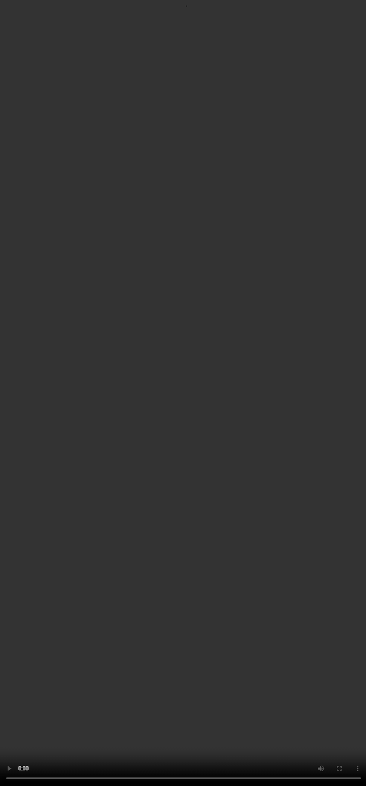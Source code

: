 ```yaml
---
title: Cascade Solves Styling - @mrtnvh

theme: mrtnvh
routerMode: 'hash'
layout: cover

fonts:
  sans: Inter Tight
  weights: '400,700,800'
  mono: "IBM Plex Mono"

# the image source
background: ./images/distinct-mind-Js9auX5_9R8-unsplash-edited.jpg
backgroundCredits: 'Original photo by Distinct Mind on Unsplash (https://unsplash.com/photos/Js9auX5_9R8)'
---
```


---
layout: center
---

<h1 class="text-15xl text-center">CSS</h1>

<!-- Have you written any CSS lately? -->

---
layout: center
---
<div class="text-center">
  <h1 class="text-9xl">Abstractions</h1>
  (eg. Tailwind, Bootstrap, Sass, …)
</div>

<!-- Have you written any Bootstrap, Tailwind or some other abstraction lately? -->

---
layout: center
---

<h1 class="text-12xl text-center">Expert</h1>

<!--
Would you consider yourself an expert in CSS? Or rather, an expert in an abstraction?
-->

---
layout: black
---

.

<!-- 
As front-end developers, it's our duty to build beautiful UIs and create the most user-friendly experience possible within the given constraints. Time constraints by our team members in operations. Technical limitations by the history of the code.

With abstractions, we aim to make complexity more manageable within those constraints.

Abstractions are a great way to tailor code to the most common usage. One could create or generate a RESTful API client because who wants to handwrite lengthy fetch requests day in day out? That's one of the reasons why abstractions exist.

But due to the stress of the constraints, our community often takes a popular opinion for truth without actually thinking or trying the thing that is under the hood.

And more so is the case with CSS.
-->

---
layout: cover
background: ./images/photo-1511936606692-5e0d73f6b638.avif
backgroundCredits: 'Original photo by Nathan Ziemanski on Unsplash (https://unsplash.com/photos/hjW4o5XfCzc)'
---

.

<!--
To some, CSS is the most beautiful language they have ever written, like a gentle stream flowing over your markup and letting it burst into invigorating, saturated life.
-->

---
layout: cover
background: ./images/photo-1619266465172-02a857c3556d.avif
backgroundCredits: 'Original photo by Tetiana Grypachevska on Unsplash (https://unsplash.com/photos/80x3QULJDN4)'
---

.

<!--
To others, CSS is the bane of their existence. An impossible game of whack-a-mole where changing one thing inevitably leads to unwanted side effects on totally unrelated places.
-->

---
layout: center
---

<div class="text-center">
  <h1 class="text-9xl">Abstractions</h1>
</div>

<!-- We try to ease those harsh feelings with abstractions. They try to create something graspable for the ones for whom the underlying layer is too complex. -->

---
layout: center
---

<div class="flex flex-col items-center justify-center h-full text-center">
  <h1>
    <a href="https://mrtnvh.com" target="_blank" rel="nofollow noopener">
      <img
        class="h-32"
        src="/images/mrtnvh-logo.svg"
      />
    </a>
  </h1>
</div>

<!-- 
My name is Maarten Van Hoof
-->

---
layout: cover
background: ./images/io-roles.svg
---

.

<!-- 
I am a Lead Front-end Developer and Developer Advocate at iO in Eindhoven in the Netherlands. For the next 30 minutes, I am here to take you through some of the struggles we've had and still have with CSS, but also share the new possibilities in browsers now and in development to ease our pain. All this is to send y'all home with a spark to rethink how you write CSS in the future. Let me point out the biggest problem developers have with CSS. Or better said, the thing that developers struggle to understand.
-->

---
layout: cover
background: ./images/cascade-og.svg
---

.

<!--
To whom does this look familiar?

This is the cascade. The C in CSS. Together with inheritance and specificity, it turns CSS into a super powerful styling and layout language. 

These fundamental concepts of CSS are how you control which styling is applied to an HTML element.

CSS is a language in which you can layer styling rules. Through inheritance, specific rules are able to trickle down, like text colour, for instance, and through the cascade and specificity algorithms, conflicting rules will be resolved.

The keen eye might be missing a few parts. This is the cascade from when I first started developing CSS. 

The current state is much more fun and exciting, but I want to save all your ohs and ahs for the end of the talk, right?

Let's quickly recap the items shown here so everyone is up to speed.

To save time, I will read this part from my notes so we have plenty of time for the shiny, new parts. Alright? Let's go.
-->

---
layout: cover
background: ./images/cascade-origin-importance.svg
---

.

<!--
First up, origin and importance. 
-->

---
layout: center
---

<img src="/images/origin.svg" style="height: 30rem;" />

<!--
With origin, the browser asks: Who has defined the CSS? Did the website's author have custom styling? Has the browser's user configured custom styling via an extension to improve their personal user experience? What does the browser or user-agent have configured for default styling?

We already see a pattern that will return throughout all cascade sections. !important inverts the priority of the rules. So, browser rules set with importance will always have a higher priority than user-defined rules without priority.

That's why, for instance, it's considered an accessibility best practice to author font sizes with relative units to ensure the user-preferred font size, configured in the browser settings, which will end up at the origin with the least priority, is the base of the authored font-size.
-->

---
layout: cover
background: ./images/cascade-element-attached.svg
---

-

<!--
The next part of the cascade
-->

---
layout: code
---

```html
<h1 style="font-size: 6rem;">
  Heading
</h1>
```

<style>
  .slidev-layout.code {
    align-items: center;

    pre code {
      font-size: 2rem;
      line-height: 1.5;
    }
  }
</style>

<!--
This is where we add styling directly onto the HTML element via the style attribute.
-->

---
layout: code
---

```html
<h1 style="font-size: 6rem;">
  Heading
</h1>

<!-- Does not equal -->

<h1 class="text-18xl">
  Heading
</h1>

```

<style>
  .slidev-layout.code {
    align-items: center;

    pre code {
      font-size: 2rem;
      line-height: 1.5;
    }
  }
</style>

<!--
This might look familiar to people using atomic libraries, like Tailwind. Although this almost looks the same, the main difference is that, with atomic libraries, we declare rules using selectors. And those, by default without importance, have less priority.
-->

---
layout: cover
background: ./images/cascade-selector-specificity.svg
---

.

<!--
That brings us to the next part of the cascade, the one we all know the most: Selector specificity. 
-->

---
layout: code
---

```css
#app {}

::after {}

h1 {}

:empty {}

.component {}

[data-reset] {}

:where(.component) {}

* {}
```

<style>
  .slidev-layout.code {
    align-items: center;

    pre code {
      font-size: 1.1rem;
      line-height: 1.5;
    }
  }
</style>

<!--
We have different ways to target HTML elements:
- ID selectors
- Pseudo-elements, which you can recognize by the double colon
- Type selectors, also known as tag selectors
- Pseudo-classes, which you can recognize by the single colon.
- Class selectors
- Attribute selectors
- Universal selectors

With specificity, it isn't just that the shown topmost selector is the one with the highest priority. It's a slightly more complex algorithm. 
-->

---
layout: center
---

<div class="text-center">


<p class="text-8xl font-extrabold">
(
<span style="color:#0065ff">A</span>,
<span style="color:#ff00e6">B</span>,
<span style="color:#ff0000">C</span>
)
</p>

(
<span style="color:#0065ff">ids</span>,
<span style="color:#ff00e6">(pseudo-)classes and attributes</span>,
<span style="color:#ff0000">(pseudo-)elements</span>
)

<br/>

[Polypane CSS specificity calculator](https://polypane.app/css-specificity-calculator)

</div>

<!--
Specificity is calculated by using 3 weight categories. We can visualize this as a tuple of numbers.

The first weight category is the number of IDs in the selector. The second category is the number of classes, pseudo-classes and attributes in the selector. The third category is the selector's number of types or tags and pseudo-elements. Universal selectors, like the asterisk; combinators, like the plus sign; child or sibling selectors, like the tilde; and values of the pseudo-class ':where', more on that later, are not counted when calculating specificity.

With this tuple, each weight category has a different priority. In this example, from left to right, we go from more priority to less priority. So, the ID column has the highest priority, followed by the class column and, lastly, the type column.

Kilian Valkhof, the creator of Polypane, has an excellent tool for visualizing specificity. Just fill in your selectors, and it will show you the specificity of each selector, the total of each weight category, from which you can then calculate the specificity of the entire selector.

Also, Chrome Devtools now has a specificity calculator built in. Just click on the element you want to inspect, go to the styles pane and hover over the selector of your choice.

But back to Kilian's tool. Let's take his first example. We have a header type selector. Within the header, we target an h1 with the id site title, and within that h1, we want to select the direct child with a class of logo. This results in a specificity of 1, 1, 2. The first weight is one because of the id site title, the second weight is one because of the class logo, and the third weight is two because of both the type selector h1 and the type selector header.

What would happen if I were to remove the id selector?

And if I were to add more classes, maybe a hundred, make it one humongous list of selectors, would this selector become more specific than our first example with the id selector? 

No.

Because a single value in a higher level is more important than all levels below it. For example, you can have 1000 class names, and a selector with a single ID would still be more specific.

Is everybody still following along? Yes? Good. Let's continue.
-->

---
layout: cover
background: ./images/cascade-order-of-appearance.svg
---

.

<!--
On to the last part of the cascade, the order of appearance. If multiple selectors have the same weight in all other parts of the cascade, the order in which they appear in the CSS file will finally determine which rule is applied.
-->

---
layout: code
---

```css
a {
  color: aqua;
}

a {
  color: chocolate;
}

a {
  color: peachpuff;
}
```

<style>
  .slidev-layout.code {
    align-items: center;

    pre code {
      font-size: 1.5rem;
      line-height: 1.5;
    }
  }
</style>

<!-- Of these 3 rules, targeting anchor tags, the last one will prevail, and all our anchor tags have a peachpuff colour. -->

---
layout: cover
background: ./images/cascade-og.svg
---
.

<!-- There you have it, kids, the basics of the cascade. Easy right? -->
---
layout: cover
background: ./images/spongebob-anxious.gif
---

.

<!--
Not really. If you are unfamiliar with the cascade, you might feel uncomfortable, perhaps a bit anxious. 

We now better understand why this is a significant problem developers have with CSS. It is complex for the ones not familiar with it. It's vastly different compared to other programming languages.
-->

---
layout: cover
background: ./images/patrick-thinking.png
---

.

<!--
That's why we sought ways to make things easier for ourselves and newcomers.

How did we try to circumvent the complexity? Over the years, we've tried many things, such as ensuring our CSS is correctly structured and keeping selector specificity low.
-->

---
layout: center
---

<h1 class="text-9xl text-center">OOCSS</h1>

<!--
Concepts like OOCSS, Object Oriented CSS, or
-->

---
layout: center
---

<h1 class="text-9xl text-center">SMACSS</h1>

<!--
or SMACSS made us think about organising our CSS
-->

---
layout: code
---

```css
/* BEM */

.component {}
.component__descendent {}
.component--modifier {}
```

<style>
  .slidev-layout.code {
    align-items: center;

    pre code {
      font-size: 1.5rem;
      line-height: 1.5;
    }
  }
</style>

<!--
naming conventions like BEM
-->

---
layout: code
---

```css
/* SUITCSS */

.MyComponent {}
.MyComponent--modifier {}
.MyComponent-descendent {}
.MyComponent.is-state {}
```

<style>
  .slidev-layout.code {
    align-items: center;

    pre code {
      font-size: 1.5rem;
      line-height: 1.5;
    }
  }
</style>

<!--
or SUITCSS tried to make sure we didn't have any naming collisions.

They advocated using clear, unambiguous naming, just like in every other possible programming language. They try to avoid complex and lengthy selectors with too much specificity.
-->

---
layout: code
---

```css
/* CSS Modules */
.3j5Qdsdfi39 {
  color: red;
}

/* Vue */
[data-v-2259250b].card {
  font-family: fantasy;
}

/* Astro */
.layout:where(.astro-5HCE7SGA) {
  color: rebeccapurple;
}
```

<style>
  .slidev-layout.code {
    align-items: center;

    pre code {
    font-size: 1.25rem;
    line-height: 1.5;
    }
  }
</style>

<!--
CSS Modules or build time scoping, like the ones built into Vue or Astro, give you local scoping of CSS rules and try to keep the specificity within a module by adding a random class to all selectors.
-->

---
layout: code
---

```html
<!-- Tailwind -->
<div class="flex items-center space-x-2 text-base">
  <h4 class="font-semibold text-slate-900">Contributors</h4>
  <span class="rounded-full bg-slate-100 px-2 py-1 text-xs font-semibold text-slate-700">204</span>
</div>
```

<style>
  .slidev-layout.code {
    align-items: center;

    pre code {
    font-size: 1.5rem;
    line-height: 1.5;
    }
  }
</style>

<!--
With atomic classes or utility classes, like Tailwind or UnoCSS, we do away with trying to come up with names entirely and compose our styling in the DOM. Pretty much each selector in these libraries corresponds to a single CSS rule.
-->

---
layout: center
---

<h1 class="text-7xl text-center">Keep specificity <span style="color:#0065ff">low</span></h1>

<!--
Regardless of your preferred solution, you might've noticed a pattern here. All of these methodologies are based on keeping specificity low. Pretty straightforward, right
-->

---
layout: cover
background: ./images/spongebob-new-pants.jpg
---

.

<!-- Well, perhaps the following new and up-and-coming features can help us. -->

---
layout: cover
background: ./images/cascade-is-where.svg
---

.

<!--
We saw the introduction of the ':is' and ':where' pseudo-classes. Both allow us to finally easily use a list of selectors.
-->

---
layout: code
---

```css
/* 0,2,1 */
button:is(:hover, :focus-visible, :active):disabled {}

/* 0,1,1 */
button:where(:hover, :focus-visible, :active):disabled {}
```

<style>
  .slidev-layout.code {
    align-items: center;

    pre code {
    font-size: 1.5rem;
    line-height: 1.5;
    }
  }
</style>

<!--
For instance, we see two examples here.
-->

---
layout: code
---

```css
/* 1,1,1 */
button:is(#action, :hover):disabled {}

/* 0,1,1 */
button:where(#action, :hover):disabled {}
```

<style>
  .slidev-layout.code {
    align-items: center;

    pre code {
    font-size: 1.5rem;
    line-height: 1.5;
    }
  }
</style>

<!--
Difference between :is and :where
-->

---
layout: cover
background: ./images/cascade-cascade-layers.svg
---

.


<!--
Since the 14th of March 2022, all major browsers have supported a new part of the cascade called Cascade Layers. Cascade Layers priority sits between the Element Attached and Selector Specificity part of the cascade.
-->

---
layout: code
---

```css
.table { table-layout: fixed; }

@layer reset {
  body { font-family: serif; }
}

@layer components {
  .card { background-color: white; }
}

@layer utility {
  .flex { display: flex; }
}

```

<style>
  .slidev-layout.code {
    align-items: center;

    pre code {
    font-size: 1.2rem;
    line-height: 1.5;
    }
  }
</style>

<!--
It allows you to define a layer for your CSS rules. This layer is then used to determine the priority of the rule. We can namespace our CSS rules and define each layer's priority.

For instance, we can define a reset layer that contains all our reset rules. Next, we can define a base layer containing all our base styling. And lastly, we can define a components layer with all our component styling.
-->

---
layout: code
---

```css
/* Unlayered: Highest priority */
.table { table-layout: fixed; }

/* Lowest priority */
@layer reset {
  body { font-family: serif; }
}

/* 3rd highest priority */
@layer components {
  .card { background-color: white; }
}

/* 2nd highest priority */
@layer utility {
  .flex { display: flex; }
}
```

<style>
  .slidev-layout.code {
    align-items: center;

    pre code {
    font-size: 1.2rem;
    line-height: 1.5;
    }
  }
</style>

<!--
Without defining the order of the layers, each layer's priority is determined by the order in which they appear in the CSS file, just like the order of appearance. All unlayered rules will have the highest priority to ensure backwards compatibility.

So, in this case, the reset layer will have the lowest priority, followed by the components layer and lastly, the utility
layer.
-->

---
layout: code
---

```css
@layer reset, components, utility;
```

<style>
  .slidev-layout.code {
    align-items: center;

    pre code {
    font-size: 2rem;
    line-height: 1.5;
    }
  }
</style>

<!--
But, by defining the order up front, we can change the priority of the layers. Priority is read from low to high. So in this case, the utility layer has the highest priority, followed by the components layer and the reset layer
-->

---
layout: code
---

```css
@layer utility, reset, components;
```

<style>
  .slidev-layout.code {
    align-items: center;

    pre code {
    font-size: 2rem;
    line-height: 1.5;
    }
  }
</style>

<!--
For instance, we can declare that the components layer has the highest priority, followed by the reset and then the utility reset layer. If we have rules with the same specificity in both the base and components layers, the rules in the base layer will prevail.
-->

---
layout: code
---

```css
@layer utility, components, reset;

/* Unlayered: Highest priority */
.table { table-layout: fixed; }

/* 2nd highest priority */
@layer reset {
  body { font-family: serif; }
}

/* 3rd highest priority */
@layer components {
  .card { background-color: white; }
}

/* Lowest priority */
@layer utility {
  .flex { display: flex; }
}
```

<style>
  .slidev-layout.code {
    align-items: center;

    pre code {
    font-size: 1.05rem;
    line-height: 1.5;
    }
  }
</style>

<!--
This means that Cascade Layers enable us to no longer to look at the order of loading.
-->

---
layout: cover
background: ./images/cascade-cascade-layers.svg
---

<!-- 
Cascade Layers are a great way to organize your CSS. It allows you to create a clear separation of different types of rules. It gives you additional control over the priority of your rules without tinkering with the specificity of your selectors.
-->

---
layout: cover
background: ./images/cascade-encapsulation.svg
---

<!--
Another feature I've been cleverly hiding from you is the part of the cascade named the encapsulation contexts. It's not new; it's been in browsers for a while now, but this part of the cascade is gaining popularity thanks to the buzz around
s-->

---
layout: center
---

<h1 class="text-8xl text-center">Web Components</h1>

<!--
Web Components, or more specifically, the Shadow DOM, which is one of the aspects of using Web Components.
-->

---
layout: center
---

<h1 class="text-8xl text-center line-through">Web Components</h1>

<!--
But I am not going to talk about Web Components today, because that's a separate talk just by itself.
-->

---
layout: cover
background: ./images/lucien.jpg
---

.

<!--
If you want to hear more about Web Components, do drink enough coffee and stay for Lucien's LIT is 🔥 talk.
-->

---
layout: center
---

- **Encapsulation** of cascade & specificity.
- **Inheritance** just works.
- **::part** pseudo-element, we can target Shadow DOM parts from the Light DOM.
- **::slotted** pseudo-element, we can target the first layer slotted elements from within the Shadow DOM.

<!--
But I want to mention the following features of Web Components that are relevant to the cascade.
- Encapsulation of cascade & specificity.
- Inheritance just works.
- ::part pseudo-element, we can target Shadow DOM parts from the Light DOM.
- ::slotted pseudo-element, we can target the first layer slotted elements from within the Shadow DOM.
-->

---
layout: cover
background: ./images/cascade-encapsulation.svg
---

.

<!--
Because we can cross shadow boundaries, we are changing encapsulation contexts. That has a whole other place within the cascade. When using the part pseudo-element, the shadow context has the lowest priority and the host context, the Light DOM context, has the highest context. This enables authors to overwrite Web Component styling when needed.
-->

---
layout: cover
background: ./images/cascade-scope.svg
---

.

<!--
The final thing I want to share with you today is CSS scoping. Actual scoped CSS as a standard.
-->

---
layout: code
---

```html
<div>
  <style scoped>
    .table { table-layout: fixed; }
  </style>

  <!-- Fixed table-layout -->
  <table class="table"></table>
</div>

<!-- No fixed table-layout -->
<table class="table"></table>
```

<style>
  .slidev-layout.code {
    align-items: center;

    pre code {
      font-size: 1.5rem;
      line-height: 1.5;
    }
  }
</style>

<!--
There already was an original proposal for scoped styles. This was a feature in Firefox 21-54,
-->

---
layout: code
---

```html
<div>
  <style scoped>
    .table { table-layout: fixed; }
  </style>

  <!-- Fixed table-layout -->
  <table class="table"></table>
</div>

<!-- No fixed table-layout -->
<table class="table"></table>
```

<style>
  .slidev-layout.code {
    align-items: center;

    pre code {
      font-size: 1.5rem;
      line-height: 1.5;
      text-decoration: line-through;
    }
  }
</style>

<!-- but it was removed due to a lack of interest by other browser vendors and it got removed from the spec. -->

---
layout: cover
background: ./images/neuralyzer.jpeg
---

.

<!-- So let's forget the last 2 slides -->

---
layout: cover
background: ./images/cascade-scope.svg
---

.

<!-- End of story. Right? Wrong.

Scoped CSS is dead; long live scoped CSS! 

The CSS working group is hashing out a new CSS at-rule, the @scope rule

Let's dive right in.

-->

---
layout: code
---

```css
@scope (.light-scheme) {
  /* Only match links inside a light-scheme */
  a {
    color: darkmagenta;
  }
}
```

<style>
  .slidev-layout.code {
    align-items: center;

    pre code {
      font-size: 1.5rem;
      line-height: 1.5;
    }
  }
</style>

---
layout: code
---

```html
<div class="light-scheme">
  <!-- darkmagenta -->
  <a href="#">Link</a>
</div>

<!-- Not darkmagenta -->
<a href="#">Link</a>
```

```css
@scope (.light-scheme) {
  a {
    color: darkmagenta;
  }
}
```

<style>
  .slidev-layout.code {
    align-items: center;

    pre code {
      font-size: 1.5rem;
      line-height: 1.5;
    }
  }
</style>


---
layout: code
---

```css
@scope (.media-object) to (.content > *) {
  img {
    border-radius: 50%;
  }
  .content {
    padding: 1em;
  }
}
```

<style>
  .slidev-layout.code {
    align-items: center;

    pre code {
      font-size: 1.5rem;
      line-height: 1.5;
    }
  }
</style>

---
layout: code
---

```html
<div class="media-object">
  
  <!-- Border-radius -->
  <img src="red-mist-squidward.jpg" />

  <div class="content">
    <!-- No  border-radius -->
    <img src="red-mist-squidward.jpg" />
  </div>
</div>

<!-- No  border-radius -->
<img src="ramone-dinos.jpg" />
```

```css
@scope (.media-object) to (.content > *) {
  img {
    border-radius: 50%;
  }
}
```

<style>
  .slidev-layout.code {
    align-items: center;

    pre code {
      font-size: 1rem;
      line-height: 1.5;
    }
  }
</style>

<!--
This means you can target a fragment of the DOM and apply styling to only that fragment.

It means you have additional power to stop the cascade!
-->

---
layout: code
---

```html
<!-- Local scoping with <style> -->
<div>
  <style>
    @scope {
      p { color: red; }
    }
  </style>
  <p>this is red</p>
</div>
<p>not red</p>
```

<style>
  .slidev-layout.code {
    align-items: center;

    pre code {
      font-size: 1.5rem;
      line-height: 1.5;
    }
  }
</style>

<!--
Some extra features with @scope.

When we use the @scope rule with styles defined within a style tag within a specific element, we don't need to write a scoping root. These styles will automagically be scoped to the parent element.
-->

---
layout: code
---

```css
@scope (.parent-scope) {
  @scope (:scope > .child-scope) to (:scope .limit) {
    :scope .content {
      color: red;
    }
  }
}

/* equals */

@scope (.parent-scope > .child-scope) to (.parent-scope > .child-scope .limit) {
  .parent-scope > .child-scope .content {
    color: red;
  }
}
```

<style>
  .slidev-layout.code {
    align-items: center;

    pre code {
      font-size: 1rem;
      line-height: 1.5;
    }
  }
</style>

<!--
And we can nest scoping rules. Using the colon scope pseudo-class, we can reuse the parent-scope throughout the nested scope rules.
-->

---
layout: cover
background: ./images/cascade-scope.svg
---

.

<!--
Where does this scoping fit in the cascade? Right in between specificity and order of appearance.
-->

---
layout: code
---

```html
<header>
  <nav>
    <a href="/test">Test</a>
    <a href="/test">Test</a>
    <a href="/test">Test</a>
  </nav>
  <a href="/test">Test</a>
</header>
```

```css
@scope (nav) {
  /* (0,0,1) */
  a {
    color: lime;
  }
}

/* (0,0,2) */
header a { 
  color: hotpink;
}
```

<style>
  .slidev-layout.code {
    align-items: center;

    pre code {
      font-size: 1rem;
      line-height: 1.5;
    }
  }
</style>

<!-- 
Because of this, we can use scoped are still able to be overwritten by rules with a higher specificity.

In this example, the anchors in the nav, not the whole header, will have a lime colour, but eventually be overwritten by the hotpink colour style defined in the first, more specific rule.
-->

---
layout: cover
background: ./images/scope-browser-support.svg
---

<!--
The CSS working group has set the base in the CSS specification and is hashing out the final details. Chrome will ship a first version in Chrome 118, scheduled for October 2023, and all other browser vendors have shown their support for their future implementation. It's coming, people!
-->

---
layout: cover
background: ./images/cascade-full.svg
---

.

<!--
So there you have it. The CSS cascade. Our worst enemy. Or perhaps your future best friend?

There is immense value in how the cascade, inheritance and specificity work. It's what makes CSS such a powerful language and, at the same time, what makes CSS so complex.

Just like you'll probably know what hoisting means in JavaScript or how a debounce function works, I, in my honest opinion, find it equally as vital that, if you want to call yourself a front-end expert, you should know how to wield the power of the cascade, inheritance and specificity.

But throughout the years, we have worked around the cascade by using naming methodologies and other abstractions. And that's fine; we needed something to make our lives easier as CSS evolved slower than our needs. But that's not the case anymore.
-->

---
layout: cover
background: ./images/golden-era-css.jpg
---

.

<!--
Una Kravets said it perfectly in her talk at CSSday 2023: We are now experiencing the golden age of Web UI. We have seen so many new features land over the course of the last years.

Standard committees, like the CSS working group, are welcoming more and more community contributors. Browser vendors are working together to their best abilities to launch new features in the same time frame as one another, like the yearly Interop effort. And everyone working on the Web is finally listening more and more to the needs of our community.

We now have the momentum to do away with the established ways of working and start anew. 

We now have the unique moment to rethink how we write and architecture CSS, with fewer tooling and abstractions.
-->

---
layout: black
---

<!--
Understanding what's under the hood of your abstraction will make you transcend into a better developer. It will make you resilient for what the future of our craft will bring.

Hypes come and go, but standards are here to stay.

In the end, understanding the cascade, inheritance, and specificity will give you
-->

---
layout: black
---

<video controls>
  <source src="/videos/unlimited-power_1.mp4" type="video/mp4">
</video>

<style>
  video {
    position: absolute;
    inset: 0;
    width: calc(100% + 2px);
    height: calc(100% + 2px);
  }
</style>

---
layout: center
---

<h1 class="text-15xl text-center">✌️</h1>

<!--
Thank you!
-->